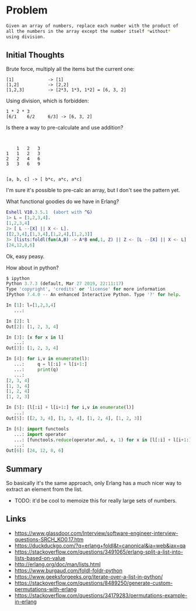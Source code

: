 # Problem

```bash
Given an array of numbers, replace each number with the product of 
all the numbers in the array except the number itself *without* 
using division.
```

## Initial Thoughts

Brute force, multiply all the items but the current one:
```text
[1]             -> [1]
[1,2]           -> [2,2]
[1,2,3]         -> [2*3, 1*3, 1*2] = [6, 3, 2]
```

Using division, which is forbidden:
```text
1 * 2 * 3 
[6/1    6/2     6/3] -> [6, 3, 2]
```

Is there a way to pre-calculate and use addition?
```text


    1   2   3
1   1   2   3   
2   2   4   6
3   3   6   9


[a, b, c] -> [ b*c, a*c, a*c]
```
I'm sure it's possible to pre-calc an array, but I don't see the pattern yet.

What functional goodies do we have in Erlang?

```erlang
Eshell V10.3.5.1  (abort with ^G)
1> L = [1,2,3,4].
[1,2,3,4]
2> [ L --[X] || X <- L].
[[2,3,4],[1,3,4],[1,2,4],[1,2,3]]
3> [lists:foldl(fun(A,B) -> A*B end,1, Z) || Z <- [L --[X] || X <- L] ].
[24,12,8,6]
```

Ok, easy peasy.

How about in python?

```python
$ ipython
Python 3.7.3 (default, Mar 27 2019, 22:11:17) 
Type 'copyright', 'credits' or 'license' for more information
IPython 7.4.0 -- An enhanced Interactive Python. Type '?' for help.

In [1]: l=[1,2,3,4] 
   ...:                                                                                                                                                                                                          

In [2]: l                                                                                                                                                                                                        
Out[2]: [1, 2, 3, 4]

In [3]: [x for x in l] 
   ...:                                                                                                                                                                                                          
Out[3]: [1, 2, 3, 4]

In [4]: for i,v in enumerate(l): 
   ...:     q = l[:i] + l[i+1:] 
   ...:     print(q) 
   ...:                                                                                                                                                                                                          
[2, 3, 4]
[1, 3, 4]
[1, 2, 4]
[1, 2, 3]

In [5]: [l[:i] + l[i+1:] for i,v in enumerate(l)] 
   ...:                                                                                                                                                                                                          
Out[5]: [[2, 3, 4], [1, 3, 4], [1, 2, 4], [1, 2, 3]]

In [6]: import functools 
   ...: import operator 
   ...: [functools.reduce(operator.mul, x, 1) for x in [l[:i] + l[i+1:] for i,v in enumerate(l)]] 
   ...:                                                                                                                                                                                                          
Out[6]: [24, 12, 8, 6]
```

## Summary

So basically it's the same approach, only Erlang has a much nicer way to extract an element from the list.

* TODO: it'd be cool to memoize this for really large sets of numbers.

## Links
* https://www.glassdoor.com/Interview/software-engineer-interview-questions-SRCH_KO0,17.htm
* https://duckduckgo.com/?q=erlang+foldl&t=canonical&ia=web&iax=qa
* https://stackoverflow.com/questions/3491065/erlang-split-a-list-into-lists-based-on-value
* http://erlang.org/doc/man/lists.html
* https://www.burgaud.com/foldl-foldr-python
* https://www.geeksforgeeks.org/iterate-over-a-list-in-python/
* https://stackoverflow.com/questions/8489250/generate-custom-permutations-with-erlang
* https://stackoverflow.com/questions/34179283/permutations-example-in-erlang
